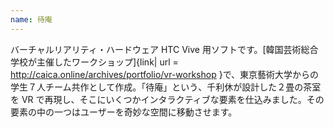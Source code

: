 ```yaml
---
name: 待庵
---
```



バーチャルリアリティ・ハードウェア HTC Vive 用ソフトです。[韓国芸術総合学校が主催したワークショップ]{link| url = http://caica.online/archives/portfolio/vr-workshop }で、東京藝術大学からの学生７人チーム共作として作成。「待庵」という、千利休が設計した２畳の茶室を VR で再現し、そこにいくつかインタラクティブな要素を仕込みました。その要素の中の一つはユーザーを奇妙な空間に移動させます。
